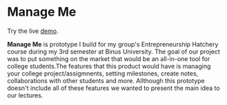 # Manage Me

Try the live [demo](https://manage-me-pwa.herokuapp.com/home).

**Manage Me** is prototype I build for my group's Entrepreneurship Hatchery course during my 3rd semester at Binus University. The goal of our project was to put something on the market that would be an all-in-one tool for college students.The features that this product would have is managing your college project/assigmnents, setting milestones, create notes, collaborations with other students and more. Allthough this prototype doesn't include all of these features we wanted to present the main idea to our lectures.  
